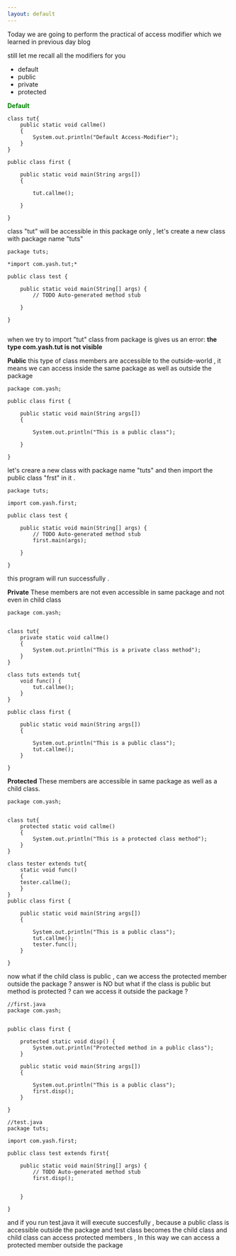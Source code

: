 ```yaml
---
layout: default
---
```


Today we are going to perform the practical of access modifier which we learned in previous day blog

still let me recall all the modifiers for you 

- default
- public
- private
- protected


<b style="color:green">Default</b>
```
class tut{
	public static void callme()
	{
		System.out.println("Default Access-Modifier");
	}
}

public class first {

	public static void main(String args[])
	{

		tut.callme();
		
	}

}

```
class "tut" will be accessible in this package only , let's create a new class with package name "tuts" 

```
package tuts;

*import com.yash.tut;*

public class test {

	public static void main(String[] args) {
		// TODO Auto-generated method stub

	}

}


```
when we try to import "tut" class from package is gives us an error: <b> the type com.yash.tut is not visible </b>

<b>Public</b>
this type of class members are accessible to the outside-world , it means we can access inside the same package as well as
outside the package 

```
package com.yash;

public class first {

	public static void main(String args[])
	{

		System.out.println("This is a public class");
		
	}

}
```
let's creare a new class with package name "tuts" and then import the public class "frst" in it .

```
package tuts;

import com.yash.first;

public class test {

	public static void main(String[] args) {
		// TODO Auto-generated method stub
		first.main(args);

	}

}
```
this program will run successfully .

<b>Private</b>
These members are not even accessible in same package and not even in child class

```
package com.yash;


class tut{
	private static void callme()
	{
		System.out.println("This is a private class method");
	}
}

class tuts extends tut{
	void func() {
		tut.callme();
	}
}

public class first {

	public static void main(String args[])
	{

		System.out.println("This is a public class");
		tut.callme();
	}

}

```
<b>Protected</b>
These members are accessible in same package as well as a child class.

```
package com.yash;


class tut{
	protected static void callme()
	{
		System.out.println("This is a protected class method");
	}
}

class tester extends tut{
	static void func()
	{
	tester.callme();
	}
}
public class first {

	public static void main(String args[])
	{

		System.out.println("This is a public class");
		tut.callme();
		tester.func();
	}

}
```
now what if the child class is public , can we access the protected member outside the package ? answer is NO
but what if the class is public but method is protected ? can  we access it outside the package ?

```
//first.java
package com.yash;


public class first {
	
	protected static void disp() {
		System.out.println("Protected method in a public class");
	}

	public static void main(String args[])
	{

		System.out.println("This is a public class");
		first.disp();
	}

}

```
```
//test.java
package tuts;

import com.yash.first;

public class test extends first{

	public static void main(String[] args) {
		// TODO Auto-generated method stub
		first.disp();
		

	}

}

```
and if you run test.java it will execute succesfully , because a public class is accessible outside the package and test class becomes the child class
and child class can access protected members , In this way we can access a protected member outside the package
